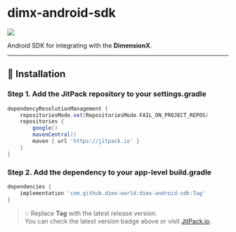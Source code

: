 # dimx-android-sdk

[![](https://jitpack.io/v/dimx-world/dimx-android-sdk.svg)](https://jitpack.io/#dimx-world/dimx-android-sdk)

Android SDK for integrating with the **DimensionX**.

---

## 🔧 Installation

### Step 1. Add the JitPack repository to your settings.gradle

```gradle
dependencyResolutionManagement {
    repositoriesMode.set(RepositoriesMode.FAIL_ON_PROJECT_REPOS)
    repositories {
        google()
        mavenCentral()
        maven { url 'https://jitpack.io' }
    }
}
```

### Step 2. Add the dependency to your app-level build.gradle

```gradle
dependencies {
    implementation 'com.github.dimx-world:dimx-android-sdk:Tag'
}
```

> 💡 Replace **Tag** with the latest release version.  
> You can check the latest version badge above or visit [JitPack.io](https://jitpack.io/#dimx-world/dimx-android-sdk).
